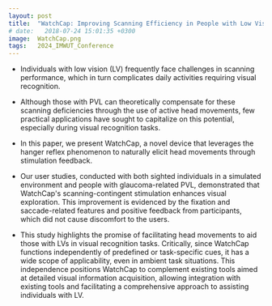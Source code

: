 ```yaml
---
layout: post
title:  "WatchCap: Improving Scanning Efficiency in People with Low Vision through Compensatory Head Movement Stimulation"
# date:   2018-07-24 15:01:35 +0300
image:  WatchCap.png
tags:   2024_IMWUT_Conference
---
```

* Individuals with low vision (LV) frequently face challenges in scanning performance, which in turn complicates daily activities requiring visual recognition.

* Although those with PVL can theoretically compensate for these scanning deficiencies through the use of active head movements, few practical applications have sought to capitalize on this potential, especially during visual recognition tasks.

* In this paper, we present WatchCap, a novel device that leverages the hanger reflex phenomenon to naturally elicit head movements through stimulation feedback.

* Our user studies, conducted with both sighted individuals in a simulated environment and people with glaucoma-related PVL, demonstrated that WatchCap's scanning-contingent stimulation enhances visual exploration. This improvement is evidenced by the fixation and saccade-related features and positive feedback from participants, which did not cause discomfort to the users.

* This study highlights the promise of facilitating head movements to aid those with LVs in visual recognition tasks. Critically, since WatchCap functions independently of predefined or task-specific cues, it has a wide scope of applicability, even in ambient task situations. This independence positions WatchCap to complement existing tools aimed at detailed visual information acquisition, allowing integration with existing tools and facilitating a comprehensive approach to assisting individuals with LV.